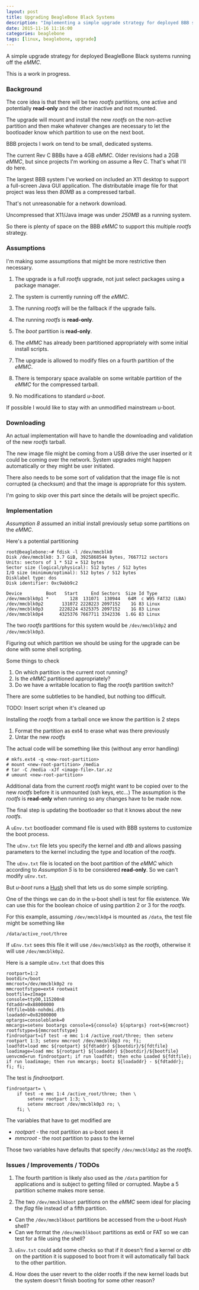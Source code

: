 ```yaml
---
layout: post
title: Upgrading BeagleBone Black Systems
description: "Implementing a simple upgrade strategy for deployed BBB systems"
date: 2015-11-16 11:16:00
categories: beaglebone 
tags: [linux, beaglebone, upgrade]
---
```


A simple upgrade strategy for deployed BeagleBone Black systems running off the *eMMC*.

This is a work in progress.

### Background

The core idea is that there will be two *rootfs* partitions, one active and potentially **read-only** and the other inactive and not mounted.

The upgrade will mount and install the new *rootfs* on the non-active partition and then make whatever changes are necessary to let the bootloader know which partition to use on the next boot. 

BBB projects I work on tend to be small, dedicated systems.

The current Rev C BBBs have a 4GB *eMMC*. Older revisions had a 2GB *eMMC*, but since projects I'm working on assume a Rev C. That's what I'll do here. 

The largest BBB system I've worked on included an X11 desktop to support a full-screen Java GUI application. The distributable image file for that project was less then *80MB* as a compressed tarball. 

That's not unreasonable for a network download.

Uncompressed that X11/Java image was under *250MB* as a running system.

So there is plenty of space on the BBB *eMMC* to support this multiple *rootfs* strategy.

### Assumptions

I'm making some assumptions that might be more restrictive then necessary.

1. The upgrade is a full *rootfs* upgrade, not just select packages using a package manager.
2. The system is currently running off the *eMMC*.
3. The running *rootfs* will be the fallback if the upgrade fails.
4. The running *rootfs* is **read-only**.
5. The *boot* partition is **read-only**.
6. The *eMMC* has already been partitioned appropriately with some initial install scripts.
7. The upgrade is allowed to modify files on a fourth partition of the *eMMC*.
8. There is temporary space available on some writable partition of the *eMMC* for the compressed tarball.

9. No modifications to standard *u-boot*.

If possible I would like to stay with an unmodified mainstream u-boot.

### Downloading

An actual implementation will have to handle the downloading and validation of the new *rootfs* tarball.

The new image file might be coming from a USB drive the user inserted or it could be coming over the network. System upgrades might happen automatically or they might be user initiated.

There also needs to be some sort of validation that the image file is not corrupted (a checksum) and that the image is appropriate for this system.

I'm going to skip over this part since the details will be project specific. 

### Implementation

*Assumption 8* assumed an initial install previously setup some partitions on the *eMMC*.

Here's a potential partitioning 
 
    root@beaglebone:~# fdisk -l /dev/mmcblk0
    Disk /dev/mmcblk0: 3.7 GiB, 3925868544 bytes, 7667712 sectors
    Units: sectors of 1 * 512 = 512 bytes
    Sector size (logical/physical): 512 bytes / 512 bytes
    I/O size (minimum/optimal): 512 bytes / 512 bytes
    Disklabel type: dos
    Disk identifier: 0xc9abb9c2
    
    Device         Boot   Start     End Sectors  Size Id Type
    /dev/mmcblk0p1 *        128  131071  130944   64M  c W95 FAT32 (LBA)
    /dev/mmcblk0p2       131072 2228223 2097152    1G 83 Linux
    /dev/mmcblk0p3      2228224 4325375 2097152    1G 83 Linux
    /dev/mmcblk0p4      4325376 7667711 3342336  1.6G 83 Linux


The two *rootfs* partitions for this system would be `/dev/mmcblk0p2` and `/dev/mmcblk0p3`.

Figuring out which partition we should be using for the upgrade can be done with some shell scripting.

Some things to check

1. On which partition is the current root running?
2. Is the *eMMC* partitioned appropriately?
3. Do we have a writable location to flag the *rootfs* partition switch?

There are some subtleties to be handled, but nothing too difficult.

TODO: Insert script when it's cleaned up

Installing the *rootfs* from a tarball once we know the partition is 2 steps

1. Format the partition as ext4 to erase what was there previously
2. Untar the new *rootfs*

The actual code will be something like this (without any error handling)

    # mkfs.ext4 -q <new-root-partition>
    # mount <new-root-partition> /media
    # tar -C /media -xJf <image-file>.tar.xz
    # umount <new-root-partition>

Additional data from the current *rootfs* might want to be copied over to the new *rootfs* before it is unmounted (ssh keys, etc...) The assumption is the *rootfs* is **read-only** when running so any changes have to be made now.

The final step is updating the bootloader so that it knows about the new *rootfs*.

A `uEnv.txt` bootloader command file is used with BBB systems to customize the boot process. 

The `uEnv.txt` file lets you specify the kernel and *dtb* and allows passing parameters to the kernel including the type and location of the *rootfs*.

The `uEnv.txt` file is located on the boot partition of the *eMMC* which according to *Assumption 5* is to be considered **read-only**. So we can't modify `uEnv.txt`.

But *u-boot* runs a [Hush][hush] shell that lets us do some simple scripting. 

One of the things we can do in the u-boot shell is test for file existence. We can use this for the boolean choice of using partition 2 or 3 for the *rootfs*.

For this example, assuming `/dev/mmcblk0p4` is mounted as `/data`, the test file might be something like

    /data/active_root/three

If `uEnv.txt` sees this file it will use `/dev/mmcblk0p3` as the *rootfs*, otherwise it will use `/dev/mmcblk0p2`.

Here is a sample `uEnv.txt` that does this

    rootpart=1:2
    bootdir=/boot
    mmcroot=/dev/mmcblk0p2 ro
    mmcrootfstype=ext4 rootwait
    bootfile=zImage
    console=ttyO0,115200n8
    fdtaddr=0x88000000
    fdtfile=bbb-nohdmi.dtb
    loadaddr=0x82000000
    optargs=consoleblank=0
    mmcargs=setenv bootargs console=${console} ${optargs} root=${mmcroot} rootfstype=${mmcrootfstype}
    findrootpart=if test -e mmc 1:4 /active_root/three; then setenv rootpart 1:3; setenv mmcroot /dev/mmcblk0p3 ro; fi;
    loadfdt=load mmc ${rootpart} ${fdtaddr} ${bootdir}/${fdtfile}
    loadimage=load mmc ${rootpart} ${loadaddr} ${bootdir}/${bootfile}
    uenvcmd=run findrootpart; if run loadfdt; then echo Loaded ${fdtfile}; if run loadimage; then run mmcargs; bootz ${loadaddr} - ${fdtaddr}; fi; fi;
 

The test is *findrootpart*.

    findrootpart= \
        if test -e mmc 1:4 /active_root/three; then \
            setenv rootpart 1:3; \
            setenv mmcroot /dev/mmcblk0p3 ro; \
        fi; \

The variables that have to get modified are

* *rootpart* - the root partition as u-boot sees it
* *mmcroot* - the root partition to pass to the kernel


Those two variables have defaults that specify `/dev/mmcblk0p2` as the *rootfs*.

### Issues / Improvements / TODOs

1. The fourth partition is likely also used as the `/data` partition for applications and is subject to getting filled or corrupted. Maybe a 5 partition scheme makes more sense.

2. The two `/dev/mmcblkboot` partitions on the *eMMC* seem ideal for placing the *flag* file instead of a fifth partition.
 
  * Can the `/dev/mmcblkboot` partitions be accessed from the u-boot *Hush* shell?
  * Can we format the `/dev/mmcblkboot` partitions as ext4 or FAT so we can test for a file using the shell?

3. `uEnv.txt` could add some checks so that if it doesn't find a kernel or *dtb* on the partition it is supposed to boot from it will automatically fall back to the other partition.

4. How does the user revert to the older rootfs if the new kernel loads but the system doesn't finish booting for some other reason?

[hush]: http://www.denx.de/wiki/view/DULG/CommandLineParsing#Section_14.2.17.2.
 

    





